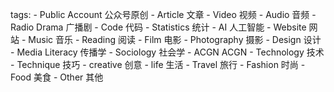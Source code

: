 tags:
    - Public Account 公众号原创
    - Article 文章
    - Video 视频
    - Audio 音频
    - Radio Drama 广播剧
    - Code 代码
    - Statistics 统计
    - AI 人工智能
    - Website 网站
    - Music 音乐
    - Reading 阅读
    - Film 电影
    - Photography 摄影
    - Design 设计
    - Media Literacy 传播学
    - Sociology 社会学
    - ACGN ACGN
    - Technology 技术
    - Technique 技巧
    - creative 创意
    - life 生活
    - Travel 旅行
    - Fashion 时尚
    - Food 美食
    - Other 其他